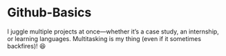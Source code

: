 # Github-Basics
 I juggle multiple projects at once—whether it’s a case study, an internship, or learning languages. Multitasking is my thing (even if it sometimes backfires)! 😆
